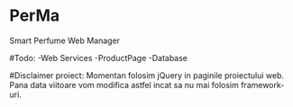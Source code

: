 # PerMa
Smart Perfume Web Manager

#Todo:
-Web Services
-ProductPage
-Database

#Disclaimer proiect:
Momentan folosim jQuery in paginile proiectului web. Pana data viitoare vom modifica astfel incat sa nu mai folosim framework-uri.
